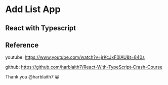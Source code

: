 # Add List App

## React with Typescript

## Reference

youtube: https://www.youtube.com/watch?v=jrKcJxF0lAU&t=840s

github: https://github.com/harblaith7/React-With-TypeScript-Crash-Course

Thank you @harblaith7 😀

